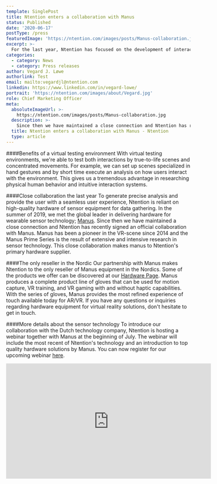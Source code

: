 ```yaml
---
template: SinglePost
title: Ntention enters a collaboration with Manus
status: Published
date: '2020-06-17'
postType: /press
featuredImage: 'https://ntention.com/images/posts/Manus-collaboration.jpg'
excerpt: >-
  For the last year, Ntention has focused on the development of interaction systems in virtual reality. Virtual reality is an excellent tool for setting up low-cost and specialized testing environments. Since the summer of 2019 we have maintained a close connection to Manus and Ntention has recently signed an official collaboration with the Dutch technology company.
categories:
  - category: News
  - category: Press releases
author: Vegard J. Løwe
authorlink: Test
email: mailto:vegardjl@ntention.com
linkedin: https://www.linkedin.com/in/vegard-lowe/
portrait: 'https://ntention.com/images/about/Vegard.jpg'
role: Chief Marketing Officer
meta:
  absoluteImageUrl: >-
    https://ntention.com/images/posts/Manus-collaboration.jpg
  description: >-
    Since then we have maintained a close connection and Ntention has recently signed an official collaboration with Manus. Manus has been a pioneer in the VR-scene since 2014 and the Manus Prime Series is the result of extensive and intensive research in sensor technology.
  title: Ntention enters a collaboration with Manus - Ntention
  type: article
---
```

####Benefits of a virtual testing environment
With virtual testing environments, we're able to test both interactions by true-to-life scenes and concentrated movements. For example, we can set up scenes specialized in hand gestures and by short time execute an analysis on how users interact with the environment. This gives us a tremendous advantage in researching physical human behavior and intuitive interaction systems.

####Close collaboration the last year
To generate precise analysis and provide the user with a seamless user experience, Ntention is reliant on high-quality hardware of sensor equipment for data gathering. In the summer of 2019, we met the global leader in delivering hardware for wearable sensor technology; [Manus](https://www.manus-vr.com/). Since then we have maintained a close connection and Ntention has recently signed an official collaboration with Manus. Manus has been a pioneer in the VR-scene since 2014 and the Manus Prime Series is the result of extensive and intensive research in sensor technology. This close collaboration makes manus to Ntention's primary hardware supplier.

####The only reseller in the Nordic
Our partnership with Manus makes Ntention to the only reseller of Manus equipment in the Nordics. Some of the products we offer can be discovered at our [Hardware Page](https://ntention.com/technology/hardware/). Manus produces a complete product line of gloves that can be used for motion capture, VR training, and VR gaming with and without haptic capabilities. With the series of gloves, Manus provides the most refined experience of touch available today for AR/VR. If you have any questions or inquiries regarding hardware equipment for virtual reality solutions, don't hesitate to get in touch.   

####More details about the sensor technology
To introduce our collaboration with the Dutch technology company, Ntention is hosting a webinar together with Manus at the beginning of July. The webinar will include the most recent of Ntention's technology and an introduction to top quality hardware solutions by Manus. You can now register for our upcoming webinar [here](https://ntention.com/webinar).  

<iframe width="560" height="315" src="https://www.youtube.com/embed/bwarT7kthBY" frameborder="0" allow="accelerometer; autoplay; encrypted-media; gyroscope; picture-in-picture" allowfullscreen></iframe>
